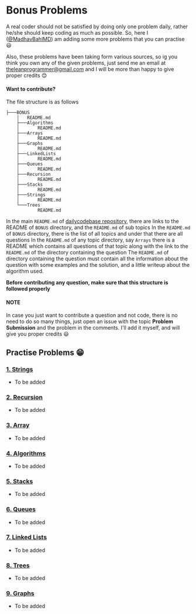 # Bonus Problems

A real coder should not be satisfied by doing only one problem daily, rather he/she should keep coding as much as possible. So, here I ([@MadhavBahlMD](https://github.com/MadhavBahlMD)) am adding some more problems that you can practise 😃

Also, these problems have been taking form various sources, so ig you think you own any of the given problems, just send me an email at theleanprogrammer@gmail.com and I will be more than happy to give proper credits 😊

#### Want to contribute?

The file structure is as follows

```
├───BONUS
    │   README.md
    ├───Algorithms
    │       README.md
    ├───Arrays
    │       README.md
    ├───Graphs
    │       README.md
    ├───LinkedLists
    │       README.md
    ├───Queues
    │       README.md
    ├───Recursion
    │       README.md
    ├───Stacks
    │       README.md
    ├───Strings
    │       README.md
    └───Trees
            README.md
```

In the main `README.md` of [dailycodebase repository](https://github.com/CodeToExpress/dailycodebase), there are links to the README of `BONUS` directory, and the `README.md` of sub topics
In the `README.md` of `BONUS` directory, there is the list of all topics and under that there are all questions
In the `README.md` of any topic directory, say `Arrays` there is a README which contains all questions of that topic along with the link to the `README.md` of the directory containing the question
The `README.md` of directory containing the question must contain all the information about the question with some examples and the solution, and a little writeup about the algorithm used.

**Before contributing any question, make sure that this structure is followed properly**

#### NOTE

In case you just want to contribute a question and not code, there is no need to do so many things, just open an issue with the topic **Problem Submission** and the problem in the comments. I'll add it myself, and will give you proper credits 😃

## Practise Problems 😁

### [1. Strings](./Strings/README.md)

- To be added

### [2. Recursion](./Recursion/README.md)

- To be added

### [3. Array](./Arrays/README.md)

- To be added

### [4. Algorithms](./Algorithms/README.md)

- To be added

### [5. Stacks](./Stacks/README.md)

- To be added

### [6. Queues](./Queues/README.md)

- To be added

### [7. Linked Lists](./LinkedLists/README.md)

- To be added

### [8. Trees](./Trees/README.md)

- To be added

### [9. Graphs](./Graphs/README.md)

- To be added
